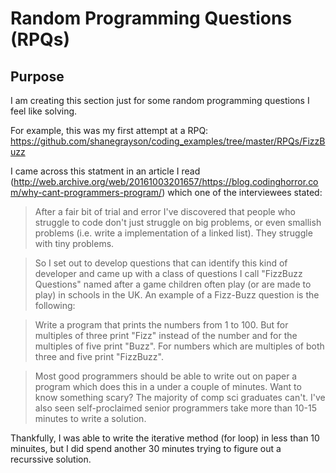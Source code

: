# Random Programming Questions (RPQs)

## Purpose

I am creating this section just for some random programming questions I feel like solving.

For example, this was my first attempt at a RPQ: https://github.com/shanegrayson/coding_examples/tree/master/RPQs/FizzBuzz

I came across this statment in an article I read (http://web.archive.org/web/20161003201657/https://blog.codinghorror.com/why-cant-programmers-program/) which one of the interviewees stated:


>After a fair bit of trial and error I've discovered that people who struggle to code don't just struggle on big problems, or even smallish problems (i.e. write a implementation of a linked list). They struggle with tiny problems. 

>So I set out to develop questions that can identify this kind of developer and came up with a class of questions I call "FizzBuzz Questions" named after a game children often play (or are made to play) in schools in the UK. An example of a Fizz-Buzz question is the following:

>Write a program that prints the numbers from 1 to 100. But for multiples of three print "Fizz" instead of the number and for the multiples of five print "Buzz". For numbers which are multiples of both three and five print "FizzBuzz".

>Most good programmers should be able to write out on paper a program which does this in a under a couple of minutes. Want to know something scary? The majority of comp sci graduates can't. I've also seen self-proclaimed senior programmers take more than 10-15 minutes to write a solution.

Thankfully, I was able to write the iterative method (for loop) in less than 10 minuites, but I did spend another 30 minutes trying to figure out a recurssive solution.